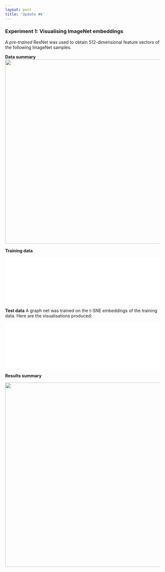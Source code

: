 ```yaml
---
layout: post
title: 'Update #6'
---
```

### Experiment 1: Visualising ImageNet embeddings
A _pre-trained_ ResNet was used to obtain 512-dimensional feature vectors of the following ImageNet samples.

__Data summary__
<img src="{{ site.baseurl }}/public/update_6/summary.png" width="600">

__Training data__
<iframe class="slideshow-iframe" src="{{ site.baseurl }}/slides/update_6_1.html"
style="width:100%" frameborder="0" scrolling="no" onload="resizeIframe(this)"></iframe>

__Test data__
A graph net was trained on the t-SNE embeddings of the training data. Here are the visualisations produced:

<iframe class="slideshow-iframe" src="{{ site.baseurl }}/slides/update_6_2.html"
style="width:100%" frameborder="0" scrolling="no" onload="resizeIframe(this)"></iframe>

__Results summary__
<center><img src="{{ site.baseurl }}/public/update_6/stats.png" width="600"></center>
